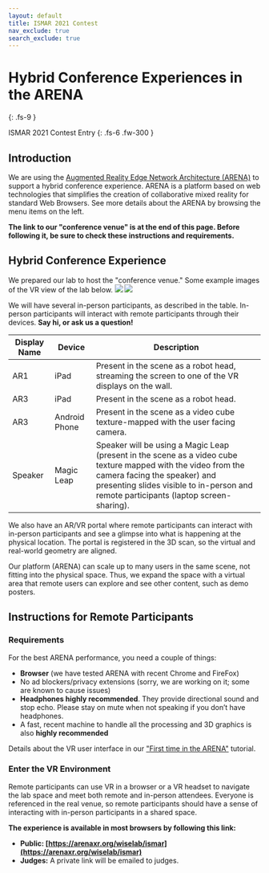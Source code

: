 ```yaml
---
layout: default
title: ISMAR 2021 Contest
nav_exclude: true
search_exclude: true
---
```


# Hybrid Conference Experiences in the ARENA
{: .fs-9 }

ISMAR 2021 Contest Entry
{: .fs-6 .fw-300 }

## Introduction

We are using the [Augmented Reality Edge Network Architecture (ARENA)](https://arenaxr.org) to support a hybrid conference experience. ARENA is a platform based on web technologies that simplifies the creation of collaborative mixed reality for standard Web Browsers. See more details about the ARENA by browsing the menu items on the left.

**The link to our "conference venue" is at the end of this page. Before following it, be sure to check these instructions and requirements.**

## Hybrid Conference Experience

We prepared our lab to host the "conference venue." Some example images of the VR view of the lab below.
![](../../assets/img/ismar-contest/cic-annex.jpg)
![](../../assets/img/ismar-contest/cic-annex-1.jpg)

We will have several in-person participants, as described in the table. In-person participants will interact with remote participants through their devices. **Say hi, or ask us a question!**

|Display Name|Device|Description|
|------------|------|-----------|
|AR1|iPad|Present in the scene as a robot head, streaming the screen to one of the VR displays on the wall.|
|AR3|iPad|Present in the scene as a robot head.|
|AR3|Android Phone| Present in the scene as a video cube texture-mapped with the user facing camera.|
|Speaker|Magic Leap| Speaker will be using a Magic Leap (present in the scene as a video cube texture mapped with the video from the camera facing the speaker) and presenting slides visible to in-person and remote participants (laptop screen-sharing).|

We also have an AR/VR portal where remote participants can interact with in-person participants and see a glimpse into what is happening at the physical location. The portal is registered in the 3D scan, so the virtual and real-world geometry are aligned.

Our platform (ARENA) can scale up to many users in the same scene, not fitting into the physical space. Thus, we expand the space with a virtual area that remote users can explore and see other content, such as demo posters.

## Instructions for Remote Participants

### Requirements
For the best ARENA performance, you need a couple of things:
- **Browser** (we have tested ARENA with recent Chrome and FireFox)
- No ad blockers/privacy extensions (sorry, we are working on it; some are known to cause issues)
- **Headphones highly recommended**. They provide directional sound and stop echo. Please stay on mute when not speaking if you don’t have headphones.
- A fast, recent machine to handle all the processing and 3D graphics is also **highly recommended**

Details about the VR user interface in our ["First time in the ARENA"](/content/overview/user-guide.html) tutorial.

### Enter the VR Environment

Remote participants can use VR in a browser or a VR headset to navigate the lab space and meet both remote and in-person attendees. Everyone is referenced in the real venue, so remote participants should have a sense of interacting with in-person participants in a shared space.

**The experience is available in most browsers by following this link:**
- **Public: [https://arenaxr.org/wiselab/ismar](https://arenaxr.org/wiselab/ismar)**
- **Judges:** A private link will be emailed to judges.
